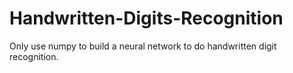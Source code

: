 # Handwritten-Digits-Recognition
Only use numpy to build a neural network to do handwritten digit recognition.
